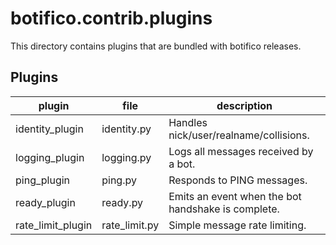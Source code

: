 # botifico.contrib.plugins

This directory contains plugins that are bundled with botifico releases.

## Plugins

| plugin            | file          | description                                        |
|-------------------|---------------|----------------------------------------------------|
| identity_plugin   | identity.py   | Handles nick/user/realname/collisions.             |
| logging_plugin    | logging.py    | Logs all messages received by a bot.               |
| ping_plugin       | ping.py       | Responds to PING messages.                         |
| ready_plugin      | ready.py      | Emits an event when the bot handshake is complete. |
| rate_limit_plugin | rate_limit.py | Simple message rate limiting.                      |
